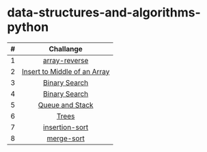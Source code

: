 # data-structures-and-algorithms-python

| # | Challange |
| :---: | :----------: |
| 1 | [array-reverse](python/arrayReverse.md)|
| 2 | [Insert to Middle of an Array](python/array-insert-shift.md)|
| 3 | [Binary Search](python/array-binary-search.md)|
| 4 | [Binary Search](python/New-Implementation/README.md)|
| 5 | [Queue and Stack](python/stack-and-queue/README.md)|
| 6 | [Trees](python/trees/README.md)|
| 7 | [insertion-sort](python/insertion-sort/README.md)|
| 8 | [merge-sort](python/Merge-Sort/README.md)|

